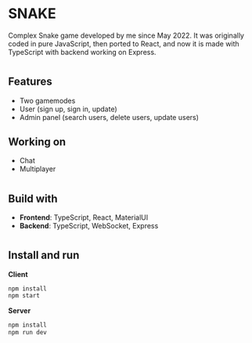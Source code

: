 # SNAKE

Complex Snake game developed by me since May 2022. It was originally coded in pure JavaScript, then ported to React, and now it is made with TypeScript with backend working on Express.

#

## Features

- Two gamemodes
- User (sign up, sign in, update)
- Admin panel (search users, delete users, update users)

## Working on

- Chat
- Multiplayer

#

## Build with

- **Frontend**: TypeScript, React, MaterialUI
- **Backend**: TypeScript, WebSocket, Express

#

## Install and run

**Client**

```bash
npm install
npm start
```

**Server**

```bash
npm install
npm run dev
```
